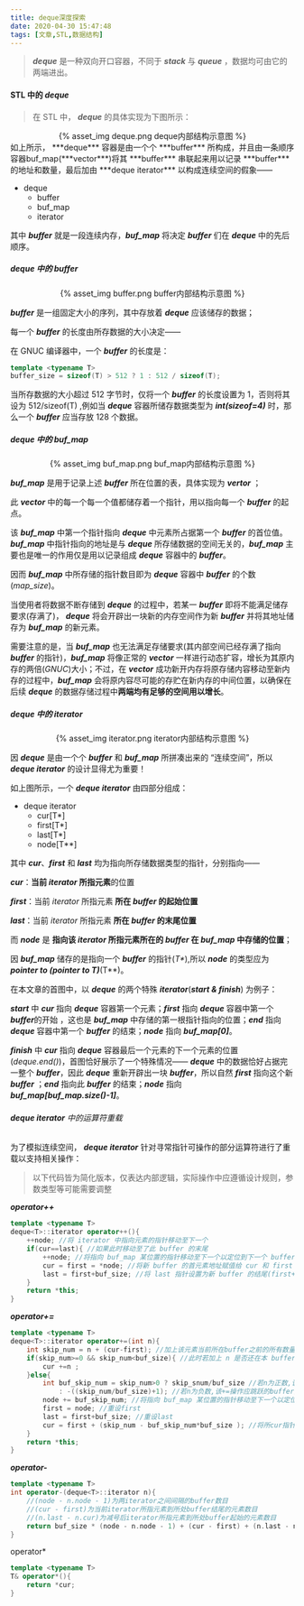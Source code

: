 ```yaml
---
title: deque深度探索
date: 2020-04-30 15:47:48
tags: [文章,STL,数据结构]
---
```


>  ***deque*** 是一种双向开口容器，不同于 ***stack*** 与  ***queue*** ，数据均可由它的两端进出。

#### STL 中的 ***deque*** 

> 在 STL 中， ***deque*** 的具体实现为下图所示：

<center>
{% asset_img deque.png deque内部结构示意图 %}
</center>
如上所示， ***deque*** 容器是由一个个 ***buffer*** 所构成，并且由一条顺序容器buf_map(***vector***)将其 ***buffer*** 串联起来用以记录 ***buffer*** 的地址和数量，最后加由 ***deque iterator*** 以构成连续空间的假象——

<!--more-->

- deque
  - buffer
  - buf_map
  - iterator

其中 ***buffer*** 就是一段连续内存，***buf_map*** 将决定 ***buffer*** 们在 ***deque*** 中的先后顺序。

#####  ***deque*** 中的 ***buffer***

<center>
{% asset_img buffer.png buffer内部结构示意图 %}
</center>

***buffer*** 是一组固定大小的序列，其中存放着 ***deque*** 应该储存的数据；

每一个 ***buffer*** 的长度由所存数据的大小决定——

在 GNUC 编译器中，一个 ***buffer*** 的长度是：

```C++
template <typename T>
buffer_size = sizeof(T) > 512 ? 1 : 512 / sizeof(T);
```

当所存数据的大小超过 512 字节时，仅将一个 ***buffer*** 的长度设置为 1，否则将其设为 512/sizeof(T) ,例如当 ***deque*** 容器所储存数据类型为 ***int(sizeof=4)*** 时，那么一个 ***buffer*** 应当存放 128 个数据。

#####  ***deque*** 中的 ***buf_map***

<center>
{% asset_img buf_map.png buf_map内部结构示意图 %}
</center>

***buf_map*** 是用于记录上述 ***buffer*** 所在位置的表，具体实现为 ***vertor*** ；

此 ***vector*** 中的每一个每一个值都储存着一个指针，用以指向每一个 ***buffer*** 的起点。

该 ***buf_map*** 中第一个指针指向 ***deque*** 中元素所占据第一个 ***buffer*** 的首位值。***buf_map*** 中指针指向的地址是与 ***deque*** 所存储数据的空间无关的，***buf_map*** 主要也是唯一的作用仅是用以记录组成 ***deque*** 容器中的 ***buffer***。

因而 ***buf_map*** 中所存储的指针数目即为 ***deque*** 容器中 ***buffer*** 的个数(*map_size*)。

当使用者将数据不断存储到 ***deque*** 的过程中，若某一 ***buffer*** 即将不能满足储存要求(存满了)， ***deque*** 将会开辟出一块新的内存空间作为新 ***buffer*** 并将其地址储存为 ***buf_map*** 的新元素。

需要注意的是，当 ***buf_map*** 也无法满足存储要求(其内部空间已经存满了指向 ***buffer*** 的指针)，***buf_map*** 将像正常的 ***vector*** 一样进行动态扩容，增长为其原内存的两倍(*GNUC*)大小；不过，在 ***vector*** 成功新开内存将原存储内容移动至新内存的过程中，***buf_map*** 会将原内容尽可能的存贮在新内存的中间位置，以确保在后续 ***deque*** 的数据存储过程中**两端均有足够的空间用以增长**。

#####  ***deque*** 中的 ***iterator***

<center>
{% asset_img iterator.png iterator内部结构示意图 %}
</center>

因 ***deque*** 是由一个个 ***buffer*** 和 ***buf_map*** 所拼凑出来的 “连续空间”，所以 ***deque iterator*** 的设计显得尤为重要！

如上图所示，一个 ***deque iterator*** 由四部分组成：

- deque iterator
  - cur[T*]
  - first[T*]
  - last[T*]
  - node[T**]

其中 ***cur***、***first*** 和 ***last*** 均为指向所存储数据类型的指针，分别指向——

***cur***：**当前 *iterator* 所指元素**的位置

***first***：当前 *iterator* 所指元素 **所在 *buffer* 的起始位置**

***last***：当前 *iterator* 所指元素 **所在 *buffer* 的末尾位置**

而 ***node*** 是 **指向该 *iterator* 所指元素所在的 *buffer* 在 *buf_map* 中存储的位置**；

因 ***buf_map*** 储存的是指向一个 ***buffer*** 的指针(*T\**),所以 ***node*** 的类型应为 ***pointer to (pointer to T)***(T**)。

在本文章的首图中，以 ***deque*** 的两个特殊 ***iterator***(***start & finish***) 为例子：

***start*** 中 ***cur*** 指向 ***deque*** 容器第一个元素；***first*** 指向 ***deque*** 容器中第一个 ***buffer***的开始 ，这也是 ***buf_map*** 中存储的第一根指针指向的位置；***end*** 指向 ***deque*** 容器中第一个 ***buffer*** 的结束；***node*** 指向 ***buf_map[0]***。

***finish*** 中 ***cur*** 指向 ***deque*** 容器最后一个元素的下一个元素的位置(*deque.end()*)，首图恰好展示了一个特殊情况—— ***deque*** 中的数据恰好占据完一整个 ***buffer***，因此 ***deque*** 重新开辟出一块 ***buffer***，所以自然 ***first*** 指向这个新 ***buffer*** ；***end*** 指向此 ***buffer*** 的结束；***node*** 指向 ***buf_map[buf_map.size()-1]***。

###### ***deque iterator*** 中的运算符重载

为了模拟连续空间， ***deque iterator*** 针对寻常指针可操作的部分运算符进行了重载以支持相关操作：

> 以下代码皆为简化版本，仅表达内部逻辑，实际操作中应遵循设计规则，参数类型等可能需要调整

***operator++***

```c++
template <typename T>
deque<T>::iterator operator++(){
    ++node; //将 iterator 中指向元素的指针移动至下一个
    if(cur==last){ //如果此时移动至了此 buffer 的末尾
        ++node; //将指向 buf_map 某位置的指针移动至下一个以定位到下一个 buffer
        cur = first = *node; //将新 buffer 的首元素地址赋值给 cur 和 first
        last = first+buf_size; //将 last 指针设置为新 buffer 的结尾(first+一个buffer容纳的数量)
    }
    return *this;
}
```

***operator+=***

```c++
template <typename T>
deque<T>::iterator operator+=(int n){
    int skip_num = n + (cur-first); //加上该元素当前所在buffer之前的所有数量
    if(skip_num>=0 && skip_num<buf_size){ //此时若加上 n 是否还在本 buffer 内(考虑n为负数)
        cur +=n ;
    }else{
        int buf_skip_num = skip_num>0 ? skip_snum/buf_size //若n为正数,该+=操作应跳跃的buffer数目
            : -((skip_num/buf_size)+1); //若n为负数,该+=操作应跳跃的buffer数目
        node += buf_skip_num; //将指向 buf_map 某位置的指针移动至下一个以定位到+=操作后iterator应指向位置所在的 buffer
        first = node; //重设first
        last = first+buf_size; //重设last
        cur = first + (skip_num - buf_skip_num*buf_size ); //将所cur指针移动至+=操作后在该buffer内应指向的位置
    }
    return *this;
}
```

***operator-***

```c++
template <typename T>
int operator-(deque<T>::iterator n){
    //(node - n.node - 1)为两iterator之间间隔的buffer数目
    //(cur - first)为当前iterator所指元素到所处buffer结尾的元素数目
    //(n.last - n.cur)为减号后iterator所指元素到所处buffer起始的元素数目
    return buf_size * (node - n.node - 1) + (cur - first) + (n.last - n.cur);
}
```



operator*

```c++
template <typename T>
T& operator*(){
    return *cur;
}
```

